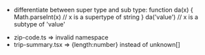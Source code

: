 - differentiate between super type and sub type:
  function da(x) {
  Math.parseInt(x) // x is a supertype of string
  }
  da('value') // x is a subtype of 'value'


* zip-code.ts => invalid namespace
* trip-summary.tsx => {length:number} instead of unknown[]
